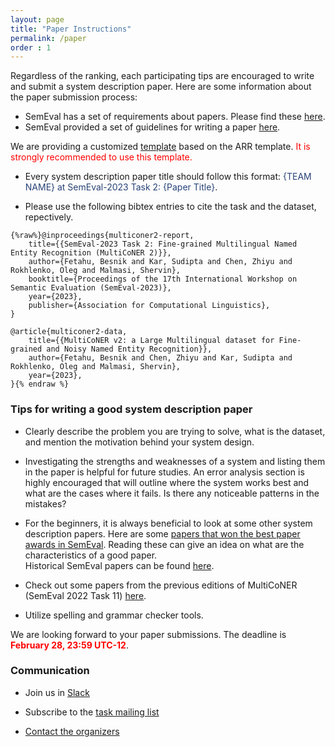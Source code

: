 ```yaml
---
layout: page
title: "Paper Instructions"
permalink: /paper
order : 1
---
```



Regardless of the ranking, each participating tips are encouraged to write and submit a system description paper. Here are some information about the paper submission process:

<!--* Papers should be submitted to <a href="https://openreview.net/group?id=aclweb.org/NAACL/2022/Workshop/Semeval" target="_blank">Openreview submission site</a>.-->
* SemEval has a set of requirements about papers. Please find these <a href="https://semeval.github.io/paper-requirements.html" target="_blank">here</a>. 
* SemEval provided a set of guidelines for writing a paper <a href="https://semeval.github.io/system-paper-template.html" target="_blank">here</a>.
<!--* As SemEval 2022 will be collocated with <a href="https://2022.naacl.org/" target="_blank">NAACL 2022</a>, papers need to be written using the ACL Rolling Review (ARR) template. Please make sure to read the <a href="https://aclrollingreview.org/cfp" target="_blank">ARR CFP guidelines</a>. -->

We are providing a customized <a href="assets/MultiCoNER%20Template.zip" download>template</a> based on the ARR template. <span style="color:#FF0000">It is strongly recommended to use this template.</span>
* Every system description paper title should follow this format: <span style="color:#274277">{TEAM NAME} at SemEval-2023 Task 2: {Paper Title}</span>.

* Please use the following bibtex entries to cite the task and the dataset, repectively.

```
{%raw%}@inproceedings{multiconer2-report,
    title={{SemEval-2023 Task 2: Fine-grained Multilingual Named Entity Recognition (MultiCoNER 2)}},
    author={Fetahu, Besnik and Kar, Sudipta and Chen, Zhiyu and Rokhlenko, Oleg and Malmasi, Shervin},
    booktitle={Proceedings of the 17th International Workshop on Semantic Evaluation (SemEval-2023)},
    year={2023},
    publisher={Association for Computational Linguistics},
}

@article{multiconer2-data,
    title={{MultiCoNER v2: a Large Multilingual dataset for Fine-grained and Noisy Named Entity Recognition}},
    author={Fetahu, Besnik and Chen, Zhiyu and Kar, Sudipta and Rokhlenko, Oleg and Malmasi, Shervin},
    year={2023},
}{% endraw %}
```


### Tips for writing a good system description paper
* Clearly describe the problem you are trying to solve, what is the dataset, and mention the motivation behind your system design.
* Investigating the strengths and weaknesses of a system and listing them in the paper is helpful for future studies. An error analysis section is highly encouraged that will outline where the system works best and what are the cases where it fails. Is there any noticeable patterns in the mistakes?
* For the beginners, it is always beneficial to look at some other system description papers. Here are some <a href="https://semeval.github.io/semeval2020-awards.html" target="_blank">papers that won the best paper awards in SemEval</a>. Reading these can give an idea on what are the characteristics of a good paper. \
Historical SemEval papers can be found <a href="https://www.aclweb.org/anthology/venues/semeval/" target="_blank">here</a>.

* Check out some papers from the previous editions of MultiCoNER (SemEval 2022 Task 11) <a href="https://aclanthology.org/events/semeval-2022/" target="_blank">here</a>.  
* Utilize spelling and grammar checker tools. 


We are looking forward to your paper submissions. The deadline is <span style="color:#FF0000"><b>February 28, 23:59 UTC-12</b></span>.



### Communication
* Join us in <a href="https://join.slack.com/t/multiconer/shared_invite/zt-vi3g97cx-MpqTvS07XX22S78nRC2s0Q">Slack</a>

* Subscribe to the [task mailing list](mailto:multiconer-semeval@googlegroups.com)

* [Contact the organizers](mailto:multiconer-semeval-organizers@googlegroups.com)